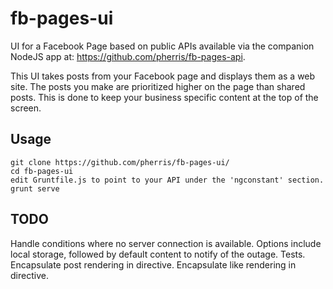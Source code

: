 fb-pages-ui
===========

UI for a Facebook Page based on public APIs available via the companion NodeJS app at: https://github.com/pherris/fb-pages-api.

This UI takes posts from your Facebook page and displays them as a web site. The posts you make are prioritized higher on the page than shared posts. This is done to keep your business specific content at the top of the screen.

Usage
------------------
````
git clone https://github.com/pherris/fb-pages-ui/
cd fb-pages-ui
edit Gruntfile.js to point to your API under the 'ngconstant' section.
grunt serve
````

TODO
------------------
Handle conditions where no server connection is available. Options include local storage, followed by default content to notify of the outage.
Tests.
Encapsulate post rendering in directive.
Encapsulate like rendering in directive.
